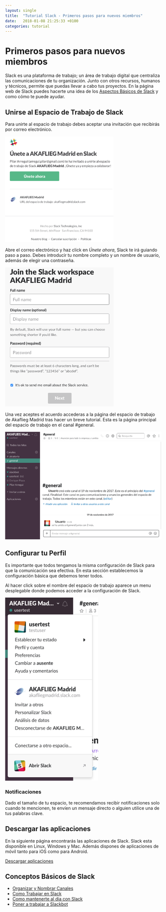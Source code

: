 ```yaml
---
layout: single
title:  "Tutorial Slack - Primeros pasos para nuevos miembros"
date:   2018-01-08 21:25:33 +0100
categories: tutorial
---
```

# Primeros pasos para nuevos miembros

Slack es una plataforma de trabajo; un área de trabajo digital que centraliza las comunicaciones de tu organización. Junto con otros recursos, humanos y técnicos, permite que puedas llevar a cabo tus proyectos. En la página web de Slack puedes hacerte una idea de los [Aspectos Básicos de Slack] y como cómo te puede ayudar.

## Unirse al Espacio de Trabajo de Slack

Para unirte al espacio de trabajo debes aceptar una invitación que recibirás por correo electrónico. 

<img src="/assets/images/email-invitacion.png" width="350">

Abre el correo electrónico y haz click en _Únete ahora_, Slack te irá guiando paso a paso. Debes introducir tu nombre completo y un nombre de usuario, además de elegir una contraseña.

<img src="/assets/images/unete.png" width="350">

Una vez aceptes el acuerdo accederas a la página del espacio de trabajo de Akaflieg Madrid tras hacer un breve tutorial. Esta es la página principal del espacio de trabajo en el canal #general.

<img src="/assets/images/espacio-de-trabajo.png" width="800">

## Configurar tu Perfil

Es importante que todos tengamos la misma configuración de Slack para que la comunicación sea efectiva. En esta sección establecemos la configuración básica que debemos tener todos.

Al hacer click sobre el nombre del espacio de trabajo aparece un menu desplegable donde podemos acceder a la configuración de Slack.

<img src="/assets/images/menu.png" width="300">

### Notificaciones
Dado el tamaño de tu espacio, te recomendamos recibir notificaciones solo cuando te mencionen, te envíen un mensaje directo o alguien utilice una de tus palabras clave.

## Descargar las aplicaciones

En la siguiente página encontrarás las aplicaciones de Slack. Slack esta disponible en Linux, Windows y Mac. Además dispones de aplicaciones de móvil tanto para iOS como para Android. 

[Descargar aplicaciones]


## Conceptos Básicos de Slack

- [Organizar y Nombrar Canales]
- [Como Trabajar en Slack]
- [Como mantenerte al dia con Slack]
- [Poner a trabajar a Slackbot]


[Aspectos Básicos de Slack]: https://get.slack.help/hc/es/articles/115004071768
[Descargar aplicaciones]: https://get.slack.help/hc/es/articles/218080037-Primeros-pasos-para-nuevos-miembros#3.-descargar-las-aplicaciones-de-slack-para-ordenador-y-smartphone
[Como Trabajar en Slack]: https://get.slack.help/hc/es/articles/115004056967-Trabajar-en-Slack
[Organizar y Nombrar Canales]: https://get.slack.help/hc/es/articles/217626408-Organizar-y-nombrar-canales
[Como mantenerte al dia con Slack]: https://get.slack.help/hc/es/articles/217626558-Mantente-al-d%C3%ADa-sobre-lo-que-realmente-importa
[Poner a trabajar a Slackbot]: https://get.slack.help/hc/es/articles/202026038-Slackbot-your-assistant-and-programmable-bot